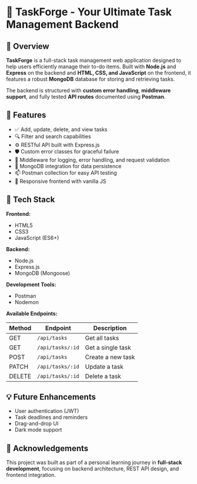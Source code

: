 # 🌟 TaskForge - Your Ultimate Task Management Backend

## 📝 Overview

**TaskForge** is a full-stack task management web application designed to help users efficiently manage their to-do items. Built with **Node.js** and **Express** on the backend and **HTML, CSS, and JavaScript** on the frontend, it features a robust **MongoDB** database for storing and retrieving tasks.

The backend is structured with **custom error handling**, **middleware support**, and fully tested **API routes** documented using **Postman**.

## 🚀 Features

- ✅ Add, update, delete, and view tasks
- 🔍 Filter and search capabilities
- ⚙️ RESTful API built with Express.js
- 🛡️ Custom error classes for graceful failure
- 🔁 Middleware for logging, error handling, and request validation
- 💾 MongoDB integration for data persistence
- 📫 Postman collection for easy API testing
- 📱 Responsive frontend with vanilla JS

## 📂 Tech Stack

**Frontend:**

- HTML5
- CSS3
- JavaScript (ES6+)

**Backend:**

- Node.js
- Express.js
- MongoDB (Mongoose)

**Development Tools:**

- Postman
- Nodemon

**Available Endpoints:**

| Method | Endpoint         | Description       |
| ------ | ---------------- | ----------------- |
| GET    | `/api/tasks`     | Get all tasks     |
| GET    | `/api/tasks/:id` | Get a single task |
| POST   | `/api/tasks`     | Create a new task |
| PATCH  | `/api/tasks/:id` | Update a task     |
| DELETE | `/api/tasks/:id` | Delete a task     |

## 💡 Future Enhancements

- User authentication (JWT)
- Task deadlines and reminders
- Drag-and-drop UI
- Dark mode support

## 🙌 Acknowledgements

This project was built as part of a personal learning journey in **full-stack development**, focusing on backend architecture, REST API design, and frontend integration.

